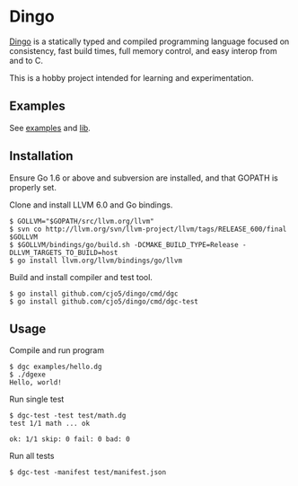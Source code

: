 # Dingo

[Dingo](docs/language.md) is a statically typed and compiled programming language focused on consistency, fast build times, full memory control, and easy interop from and to C.

This is a hobby project intended for learning and experimentation.

## Examples
See [examples](examples) and [lib](std).

## Installation
Ensure Go 1.6 or above and subversion are installed, and that GOPATH is properly set.

Clone and install LLVM 6.0 and Go bindings.
```
$ GOLLVM="$GOPATH/src/llvm.org/llvm"
$ svn co http://llvm.org/svn/llvm-project/llvm/tags/RELEASE_600/final $GOLLVM
$ $GOLLVM/bindings/go/build.sh -DCMAKE_BUILD_TYPE=Release -DLLVM_TARGETS_TO_BUILD=host
$ go install llvm.org/llvm/bindings/go/llvm
```

Build and install compiler and test tool.
```
$ go install github.com/cjo5/dingo/cmd/dgc
$ go install github.com/cjo5/dingo/cmd/dgc-test
```

## Usage
Compile and run program
```
$ dgc examples/hello.dg
$ ./dgexe
Hello, world!
```

Run single test
```
$ dgc-test -test test/math.dg
test 1/1 math ... ok

ok: 1/1 skip: 0 fail: 0 bad: 0
```

Run all tests
```
$ dgc-test -manifest test/manifest.json
```
